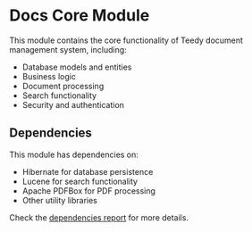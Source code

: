 # Docs Core Module

This module contains the core functionality of Teedy document management system, including:

- Database models and entities
- Business logic
- Document processing
- Search functionality
- Security and authentication

## Dependencies

This module has dependencies on:

- Hibernate for database persistence
- Lucene for search functionality
- Apache PDFBox for PDF processing
- Other utility libraries

Check the [dependencies report](dependencies.html) for more details. 